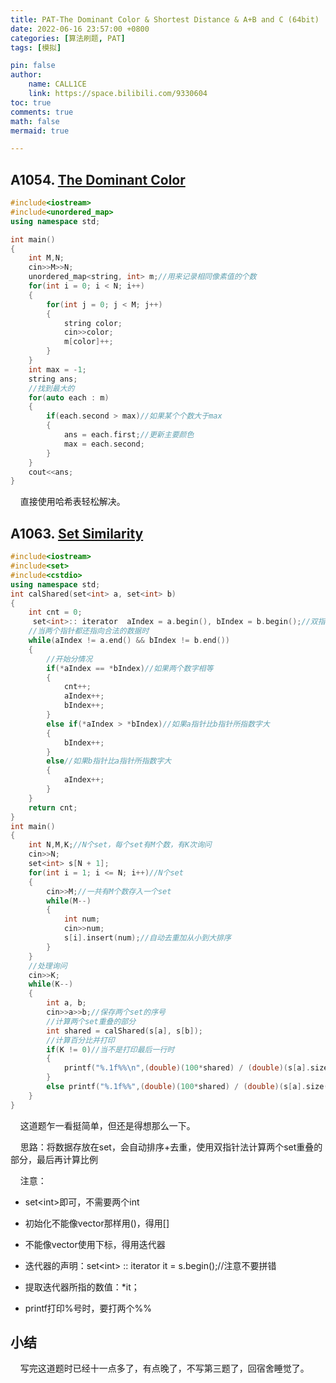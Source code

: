 ```yaml
---
title: PAT-The Dominant Color & Shortest Distance & A+B and C (64bit)
date: 2022-06-16 23:57:00 +0800
categories: [算法刷题, PAT]
tags: [模拟]

pin: false
author: 
    name: CALL1CE
    link: https://space.bilibili.com/9330604
toc: true
comments: true
math: false
mermaid: true

---
```


## A1054. [The Dominant Color](https://pintia.cn/problem-sets/994805342720868352/problems/994805422639136768)

```cpp
#include<iostream>
#include<unordered_map>
using namespace std;

int main()
{
    int M,N;
    cin>>M>>N;
    unordered_map<string, int> m;//用来记录相同像素值的个数
    for(int i = 0; i < N; i++)
    {
        for(int j = 0; j < M; j++)
        {
            string color;
            cin>>color;
            m[color]++;
        }
    }
    int max = -1;
    string ans;
    //找到最大的
    for(auto each : m)
    {
        if(each.second > max)//如果某个个数大于max
        {
            ans = each.first;//更新主要颜色
            max = each.second;
        }
    }
    cout<<ans;
}
```

    直接使用哈希表轻松解决。

## A1063. [Set Similarity](https://pintia.cn/problem-sets/994805342720868352/problems/994805409175420928)

```cpp
#include<iostream>
#include<set>
#include<cstdio>
using namespace std;
int calShared(set<int> a, set<int> b)
{
    int cnt = 0;
     set<int>:: iterator  aIndex = a.begin(), bIndex = b.begin();//双指针
    //当两个指针都还指向合法的数据时
    while(aIndex != a.end() && bIndex != b.end())
    {
        //开始分情况
        if(*aIndex == *bIndex)//如果两个数字相等
        {
            cnt++;
            aIndex++;
            bIndex++;
        }
        else if(*aIndex > *bIndex)//如果a指针比b指针所指数字大
        {
            bIndex++;
        }
        else//如果b指针比a指针所指数字大
        {
            aIndex++;
        }
    }
    return cnt;
}
int main()
{
    int N,M,K;//N个set，每个set有M个数，有K次询问
    cin>>N;
    set<int> s[N + 1];
    for(int i = 1; i <= N; i++)//N个set
    {
        cin>>M;//一共有M个数存入一个set
        while(M--)
        {
            int num;
            cin>>num;
            s[i].insert(num);//自动去重加从小到大排序
        }
    }
    //处理询问
    cin>>K;
    while(K--)
    {
        int a, b;
        cin>>a>>b;//保存两个set的序号
        //计算两个set重叠的部分
        int shared = calShared(s[a], s[b]);
        //计算百分比并打印
        if(K != 0)//当不是打印最后一行时
        {
            printf("%.1f%%\n",(double)(100*shared) / (double)(s[a].size() + s[b].size() - shared));
        }
        else printf("%.1f%%",(double)(100*shared) / (double)(s[a].size() + s[b].size() - shared));
    }
}
```

    这道题乍一看挺简单，但还是得想那么一下。

    思路：将数据存放在set，会自动排序+去重，使用双指针法计算两个set重叠的部分，最后再计算比例

    注意：

* set\<int>即可，不需要两个int

* 初始化不能像vector那样用()，得用[]

* 不能像vector使用下标，得用迭代器

* 迭代器的声明：set\<int> :: iterator it = s.begin();//注意不要拼错

* 提取迭代器所指的数值：*it；

* printf打印%号时，要打两个%%

## 小结

    写完这道题时已经十一点多了，有点晚了，不写第三题了，回宿舍睡觉了。